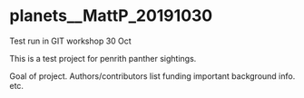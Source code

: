 # planets__MattP_20191030
Test run in GIT workshop 30 Oct

This is a test project for penrith panther sightings.

Goal of project.
Authors/contributors list
funding
important background info.
etc.
